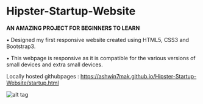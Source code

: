 # Hipster-Startup-Website

******AN AMAZING PROJECT FOR BEGINNERS TO LEARN******

•	Designed my first responsive website created using HTML5, CSS3 and Bootstrap3.

•	This webpage is responsive as it is compatible for the various versions of small devices and extra small devices.


Locally hosted githubpages : https://ashwin7mak.github.io/Hipster-Startup-Website/startup.html


![alt tag](https://s11.postimg.org/gttfm5koz/Hipster.png)
